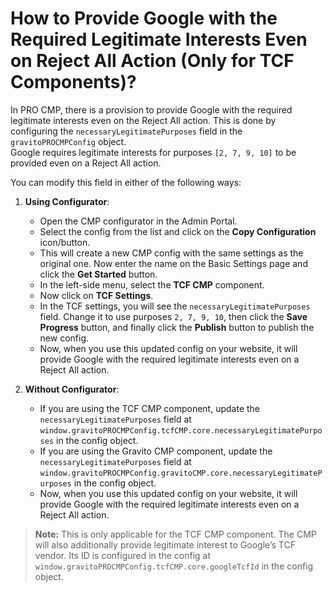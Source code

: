 # How to Provide Google with the Required Legitimate Interests Even on Reject All Action (Only for TCF Components)?

In PRO CMP, there is a provision to provide Google with the required legitimate interests even on the Reject All action. This is done by configuring the `necessaryLegitimatePurposes` field in the `gravitoPROCMPConfig` object.  
Google requires legitimate interests for purposes `[2, 7, 9, 10]` to be provided even on a Reject All action.

You can modify this field in either of the following ways:

1.  **Using Configurator**:  
    -   Open the CMP configurator in the Admin Portal.  
    -   Select the config from the list and click on the **Copy Configuration** icon/button.  
    -   This will create a new CMP config with the same settings as the original one. Now enter the name on the Basic Settings page and click the **Get Started** button.  
    -   In the left-side menu, select the **TCF CMP** component.  
    -   Now click on **TCF Settings**.  
    -   In the TCF settings, you will see the `necessaryLegitimatePurposes` field. Change it to use purposes `2, 7, 9, 10`, then click the **Save Progress** button, and finally click the **Publish** button to publish the new config.  
    -   Now, when you use this updated config on your website, it will provide Google with the required legitimate interests even on a Reject All action.

2.  **Without Configurator**:  
    -   If you are using the TCF CMP component, update the `necessaryLegitimatePurposes` field at `window.gravitoPROCMPConfig.tcfCMP.core.necessaryLegitimatePurposes` in the config object.  
    -   If you are using the Gravito CMP component, update the `necessaryLegitimatePurposes` field at `window.gravitoPROCMPConfig.gravitoCMP.core.necessaryLegitimatePurposes` in the config object.  
    -   Now, when you use this updated config on your website, it will provide Google with the required legitimate interests even on a Reject All action.

> **Note:** This is only applicable for the TCF CMP component. The CMP will also additionally provide legitimate interest to Google’s TCF vendor. Its ID is configured in the config at `window.gravitoPROCMPConfig.tcfCMP.core.googleTcfId` in the config object.

